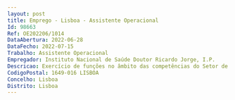 ```yaml
--- 
layout: post
title: Emprego - Lisboa - Assistente Operacional
Id: 98663
Ref: OE202206/1014
DataAbertura: 2022-06-28
DataFecho: 2022-07-15
Trabalho: Assistente Operacional
Empregador: Instituto Nacional de Saúde Doutor Ricardo Jorge, I.P.
Descricao: Exercício de funções no âmbito das competências do Setor de Instalações e Equipamentos da Direção de Gestão de Recursos Técnicos, nomeadamente a)	Aplicação de camadas de primários, subcapas, tintas, verniz, velaturas ou outros produtos afins, principalmente sobre superfícies de estuque, reboco, madeira e metal, para as proteger  b)	Execução de trabalhos de reparação e reabilitação simples em madeira c)	Análise de desenhos ou esboço próprio das peças com cotagem e preparação da madeira para o corte d)	Execução de serrações das peças, grosando as, lixando as e colando as, procedendo aos diversos ajustamentos  e)	Assentamento de portas, aduelas, rodapés, caixilhos, sancas, lambrins, tacos de madeira, divisórias de madeira e armações  f)	Garantia do zelo pela oficina de carpintaria, pelos equipamentos sob a sua guarda e pela sua correta utilização, procedendo, quando necessário, à manutenção e reparação dos mesmos.g)	Desmontagem, montagem e transporte de mobiliário integrado em equipa do Setor de Instalações e Equipamentos 
CodigoPostal: 1649-016 LISBOA
Concelho: Lisboa
Distrito: Lisboa
--- 
```


